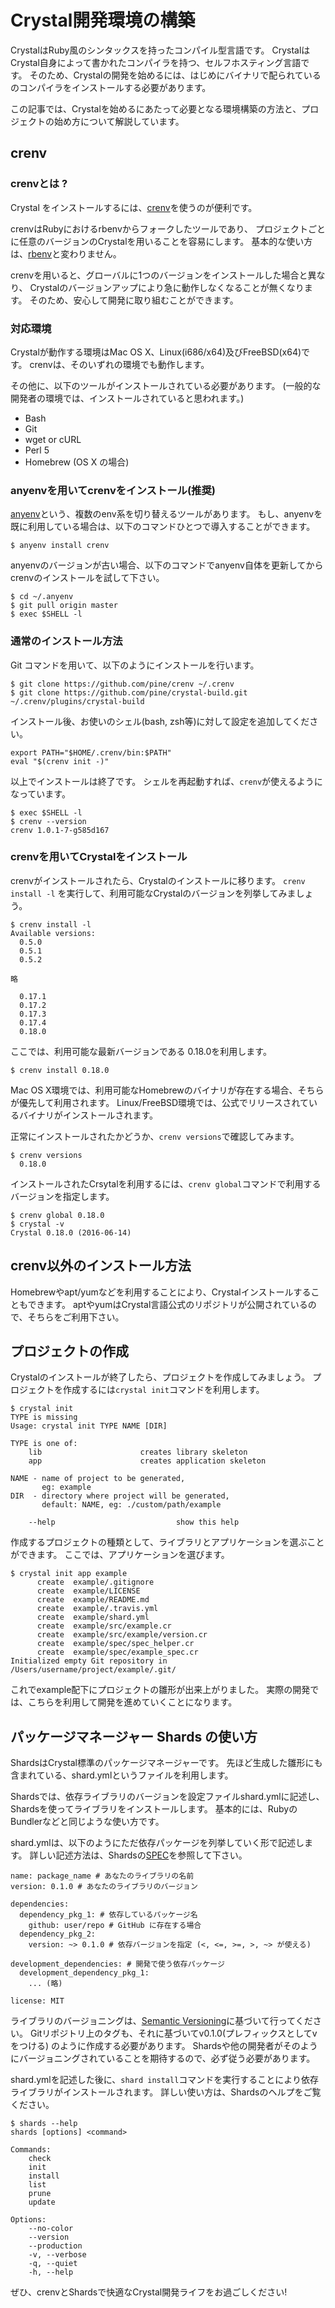 # Crystal開発環境の構築

CrystalはRuby風のシンタックスを持ったコンパイル型言語です。
CrystalはCrystal自身によって書かれたコンパイラを持つ、セルフホスティング言語です。
そのため、Crystalの開発を始めるには、はじめにバイナリで配られているのコンパイラをインストールする必要があります。

この記事では、Crystalを始めるにあたって必要となる環境構築の方法と、プロジェクトの始め方について解説しています。

## crenv
### crenvとは ?
Crystal をインストールするには、[crenv](https://github.com/pine613/crenv)を使うのが便利です。

crenvはRubyにおけるrbenvからフォークしたツールであり、
プロジェクトごとに任意のバージョンのCrystalを用いることを容易にします。
基本的な使い方は、[rbenv](https://github.com/sstephenson/rbenv)と変わりません。

crenvを用いると、グローバルに1つのバージョンをインストールした場合と異なり、
Crystalのバージョンアップにより急に動作しなくなることが無くなります。
そのため、安心して開発に取り組むことができます。

### 対応環境
Crystalが動作する環境はMac OS X、Linux(i686/x64)及びFreeBSD(x64)です。
crenvは、そのいずれの環境でも動作します。

その他に、以下のツールがインストールされている必要があります。
(一般的な開発者の環境では、インストールされていると思われます。)

- Bash
- Git
- wget or cURL
- Perl 5
- Homebrew (OS X の場合)

### anyenvを用いてcrenvをインストール(推奨)
[anyenv](https://github.com/riywo/anyenv)という、複数のenv系を切り替えるツールがあります。
もし、anyenvを既に利用している場合は、以下のコマンドひとつで導入することができます。

```
$ anyenv install crenv
```

anyenvのバージョンが古い場合、以下のコマンドでanyenv自体を更新してからcrenvのインストールを試して下さい。

```
$ cd ~/.anyenv
$ git pull origin master
$ exec $SHELL -l
```

### 通常のインストール方法
Git コマンドを用いて、以下のようにインストールを行います。

```
$ git clone https://github.com/pine/crenv ~/.crenv
$ git clone https://github.com/pine/crystal-build.git ~/.crenv/plugins/crystal-build
```

インストール後、お使いのシェル(bash, zsh等)に対して設定を追加してください。

```
export PATH="$HOME/.crenv/bin:$PATH"
eval "$(crenv init -)"
```

以上でインストールは終了です。
シェルを再起動すれば、`crenv`が使えるようになっています。

```
$ exec $SHELL -l
$ crenv --version
crenv 1.0.1-7-g585d167
```

### crenvを用いてCrystalをインストール
crenvがインストールされたら、Crystalのインストールに移ります。
`crenv install -l` を実行して、利用可能なCrystalのバージョンを列挙してみましょう。

```
$ crenv install -l
Available versions:
  0.5.0
  0.5.1
  0.5.2

略

  0.17.1
  0.17.2
  0.17.3
  0.17.4
  0.18.0
```

ここでは、利用可能な最新バージョンである 0.18.0を利用します。

```
$ crenv install 0.18.0
```

Mac OS X環境では、利用可能なHomebrewのバイナリが存在する場合、そちらが優先して利用されます。
Linux/FreeBSD環境では、公式でリリースされているバイナリがインストールされます。

正常にインストールされたかどうか、`crenv versions`で確認してみます。

```
$ crenv versions
  0.18.0
```

インストールされたCrsytalを利用するには、`crenv global`コマンドで利用するバージョンを指定します。

```
$ crenv global 0.18.0
$ crystal -v
Crystal 0.18.0 (2016-06-14)
```

## crenv以外のインストール方法
Homebrewやapt/yumなどを利用することにより、Crystalインストールすることもできます。
aptやyumはCrystal言語公式のリポジトリが公開されているので、そちらをご利用下さい。

## プロジェクトの作成
Crystalのインストールが終了したら、プロジェクトを作成してみましょう。
プロジェクトを作成するには`crystal init`コマンドを利用します。

```
$ crystal init
TYPE is missing
Usage: crystal init TYPE NAME [DIR]

TYPE is one of:
    lib                      creates library skeleton
    app                      creates application skeleton

NAME - name of project to be generated,
       eg: example
DIR  - directory where project will be generated,
       default: NAME, eg: ./custom/path/example

    --help                           show this help
```

作成するプロジェクトの種類として、ライブラリとアプリケーションを選ぶことができます。
ここでは、アプリケーションを選びます。

```
$ crystal init app example
      create  example/.gitignore
      create  example/LICENSE
      create  example/README.md
      create  example/.travis.yml
      create  example/shard.yml
      create  example/src/example.cr
      create  example/src/example/version.cr
      create  example/spec/spec_helper.cr
      create  example/spec/example_spec.cr
Initialized empty Git repository in /Users/username/project/example/.git/
```

これでexample配下にプロジェクトの雛形が出来上がりました。
実際の開発では、こちらを利用して開発を進めていくことになります。

## パッケージマネージャー Shards の使い方
ShardsはCrystal標準のパッケージマネージャーです。
先ほど生成した雛形にも含まれている、shard.ymlというファイルを利用します。

Shardsでは、依存ライブラリのバージョンを設定ファイルshard.ymlに記述し、
Shardsを使ってライブラリをインストールします。
基本的には、RubyのBundlerなどと同じような使い方です。

shard.ymlは、以下のようにただ依存パッケージを列挙していく形で記述します。
詳しい記述方法は、Shardsの[SPEC](https://github.com/crystal-lang/shards/blob/master/SPEC.md)を参照して下さい。

```
name: package_name # あなたのライブラリの名前
version: 0.1.0 # あなたのライブラリのバージョン

dependencies:
  dependency_pkg_1: # 依存しているパッケージ名
    github: user/repo # GitHub に存在する場合
  dependency_pkg_2:
    version: ~> 0.1.0 # 依存バージョンを指定 (<, <=, >=, >, ~> が使える)

development_dependencies: # 開発で使う依存パッケージ
  development_dependency_pkg_1:
    ... (略)

license: MIT
```

ライブラリのバージョニングは、[Semantic Versioning](http://semver.org/)に基づいて行ってください。
Gitリポジトリ上のタグも、それに基づいてv0.1.0(プレフィックスとしてvをつける) のように作成する必要があります。
Shardsや他の開発者がそのようにバージョニングされていることを期待するので、必ず従う必要があります。

shard.ymlを記述した後に、`shard install`コマンドを実行することにより依存ライブラリがインストールされます。
詳しい使い方は、Shardsのヘルプをご覧ください。

```
$ shards --help
shards [options] <command>

Commands:
    check
    init
    install
    list
    prune
    update

Options:
    --no-color
    --version
    --production
    -v, --verbose
    -q, --quiet
    -h, --help
```

ぜひ、crenvとShardsで快適なCrystal開発ライフをお過ごしください!
